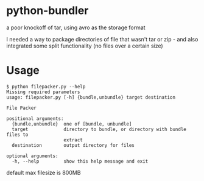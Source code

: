 # python-bundler
a poor knockoff of tar, using avro as the storage format

I needed a way to package directories of file that wasn't tar or zip - and also integrated some split functionality (no files over a certain size)

# Usage

```
$ python filepacker.py --help
Missing required parameters
usage: filepacker.py [-h] {bundle,unbundle} target destination

File Packer

positional arguments:
  {bundle,unbundle}  one of [bundle, unbundle]
  target             directory to bundle, or directory with bundle files to
                     extract
  destination        output directory for files

optional arguments:
  -h, --help         show this help message and exit
```

default max filesize is 800MB
